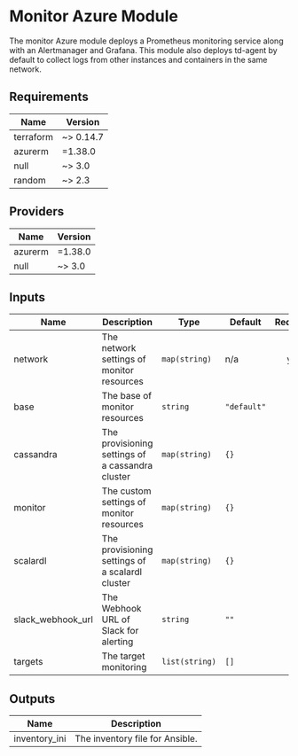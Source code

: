 # Monitor Azure Module
The monitor Azure module deploys a Prometheus monitoring service along with an Alertmanager and Grafana. This module also deploys td-agent by default to collect logs from other instances and containers in the same network.

<!-- BEGINNING OF PRE-COMMIT-TERRAFORM DOCS HOOK -->
## Requirements

| Name | Version |
|------|---------|
| terraform | ~> 0.14.7 |
| azurerm | =1.38.0 |
| null | ~> 3.0 |
| random | ~> 2.3 |

## Providers

| Name | Version |
|------|---------|
| azurerm | =1.38.0 |
| null | ~> 3.0 |

## Inputs

| Name | Description | Type | Default | Required |
|------|-------------|------|---------|:--------:|
| network | The network settings of monitor resources | `map(string)` | n/a | yes |
| base | The base of monitor resources | `string` | `"default"` | no |
| cassandra | The provisioning settings of a cassandra cluster | `map(string)` | `{}` | no |
| monitor | The custom settings of monitor resources | `map(string)` | `{}` | no |
| scalardl | The provisioning settings of a scalardl cluster | `map(string)` | `{}` | no |
| slack_webhook_url | The Webhook URL of Slack for alerting | `string` | `""` | no |
| targets | The target monitoring | `list(string)` | `[]` | no |

## Outputs

| Name | Description |
|------|-------------|
| inventory_ini | The inventory file for Ansible. |

<!-- END OF PRE-COMMIT-TERRAFORM DOCS HOOK -->
